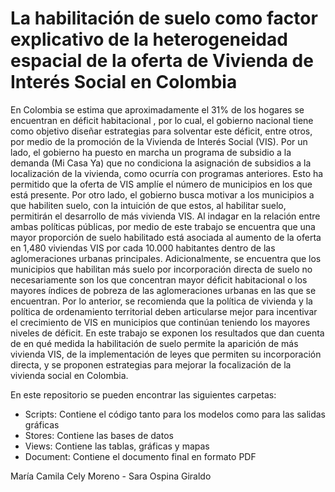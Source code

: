 # La habilitación de suelo como factor explicativo de la heterogeneidad espacial de la oferta de Vivienda de Interés Social en Colombia 

En Colombia se estima que aproximadamente el 31% de los hogares se encuentran en déficit habitacional , por lo cual, el gobierno nacional tiene como objetivo diseñar estrategias para solventar este déficit, entre otros, por medio de la promoción de la Vivienda de Interés Social (VIS). Por un lado, el gobierno ha puesto en marcha un programa de subsidio a la demanda (Mi Casa Ya) que no condiciona la asignación de subsidios a la localización de la vivienda, como ocurría con programas anteriores. Esto ha permitido que la oferta de VIS amplíe el número de municipios en los que está presente. Por otro lado, el gobierno busca motivar a los municipios a que habiliten suelo, con la intuición de que estos, al habilitar suelo, permitirán el desarrollo de más vivienda VIS. Al indagar en la relación entre ambas políticas públicas, por medio de este trabajo se encuentra que una mayor proporción de suelo habilitado está asociada al aumento de la oferta en 1,480 viviendas VIS por cada 10.000 habitantes dentro de las aglomeraciones urbanas principales. Adicionalmente, se encuentra que los municipios que habilitan más suelo por incorporación directa de suelo no necesariamente son los que concentran mayor déficit habitacional o los mayores índices de pobreza de las aglomeraciones urbanas en las que se encuentran. Por lo anterior, se recomienda que la política de vivienda y la política de ordenamiento territorial deben articularse mejor para incentivar el crecimiento de VIS en municipios que continúan teniendo los mayores niveles de déficit. En este trabajo se exponen los resultados que dan cuenta de en qué medida la habilitación de suelo permite la aparición de más vivienda VIS, de la implementación de leyes que permiten su incorporación directa, y se proponen estrategias para mejorar la focalización de la vivienda social en Colombia. 

En este repositorio se pueden encontrar las siguientes carpetas:

- Scripts: Contiene el código tanto para los modelos como para las salidas gráficas
- Stores: Contiene las bases de datos
- Views: Contiene las tablas, gráficas y mapas
- Document: Contiene el documento final en formato PDF

María Camila Cely Moreno - Sara Ospina Giraldo
